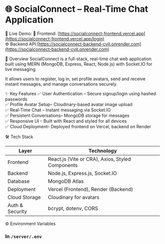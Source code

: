 # 🌐 SocialConnect – Real-Time Chat Application

🚀 Live Demo: 
🔗 Frontend: [https://socialconnect-frontend.vercel.app](https://socialconnect-frontend.vercel.app/login)  
⚙️ Backend API:[https://socialconnect-backend-cvjt.onrender.com](https://socialconnect-backend-cvjt.onrender.com)


 🧠 Overview
SocialConnect is a full-stack, real-time chat web application built using MERN (MongoDB, Express, React, Node.js) with Socket.IO for live messaging.

It allows users to register, log in, set profile avatars, send and receive instant messages, and manage conversations securely.



✨ Key Features
✅ User Authentication – Secure signup/login using hashed passwords  
✅ Profile Avatar Setup– Cloudinary-based avatar image upload  
✅ Real-Time Chat – Instant messaging via Socket.IO  
✅ Persistent Conversations– MongoDB storage for messages  
✅ Responsive UI – Built with React and styled for all devices  
✅ Cloud Deployment– Deployed frontend on Vercel, backend on Render


🛠️ Tech Stack

| Layer | Technology |
|-------|-------------|
| Frontend| React.js (Vite or CRA), Axios, Styled Components |
| Backend| Node.js, Express.js, Socket.IO |
| Database | MongoDB Atlas |
| Deployment | Vercel (Frontend), Render (Backend) |
| Cloud Storage | Cloudinary for avatars |
| Auth & Security | bcrypt, dotenv, CORS |

 ⚙️ Environment Variables

### In `/server/.env`
